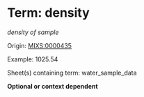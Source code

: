# Term: density

*density of sample*

Origin: [MIXS:0000435](https://w3id.org/mixs/0000435)

Example: 1025.54

Sheet(s) containing term: water_sample_data

**Optional or context dependent**